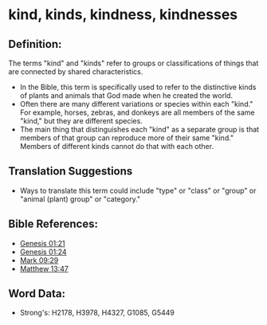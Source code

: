 # kind, kinds, kindness, kindnesses #

## Definition: ##

The terms "kind" and "kinds" refer to groups or classifications of things that are connected by shared characteristics.

* In the Bible, this term is specifically used to refer to the distinctive kinds of plants and animals that God made when he created the world.
* Often there are many different variations or species within each "kind." For example, horses, zebras, and donkeys are all members of the same "kind," but they are different species.
* The main thing that distinguishes each "kind" as a separate group is that members of that group can reproduce more of their same "kind." Members of different kinds cannot do that with each other.

## Translation Suggestions ##

* Ways to translate this term could include "type" or "class" or "group" or "animal (plant) group" or "category."

## Bible References: ##

* [Genesis 01:21](rc://en/tn/help/gen/01/21)
* [Genesis 01:24](rc://en/tn/help/gen/01/24)
* [Mark 09:29](rc://en/tn/help/mrk/09/29)
* [Matthew 13:47](rc://en/tn/help/mat/13/47)

## Word Data: ##

* Strong's: H2178, H3978, H4327, G1085, G5449
